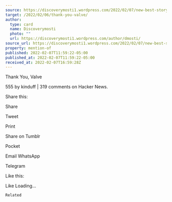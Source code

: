```yaml
---
source: https://discoverymosti1.wordpress.com/2022/02/07/new-best-story-on-hacker-news-thank-you-valve/
target: /2022/02/06/thank-you-valve/
author:
  type: card
  name: Discoverymosti
  photo: ""
  url: https://discoverymosti1.wordpress.com/author/dmosti/
source_url: https://discoverymosti1.wordpress.com/2022/02/07/new-best-story-on-hacker-news-thank-you-valve/
property: mention-of
published: 2022-02-07T11:59:22-05:00
published_at: 2022-02-07T11:59:22-05:00
received_at: 2022-02-07T16:59:28Z
---
```


Thank You, Valve

555 by kinduff | 319 comments on Hacker News.



Share this:

Share

Tweet


Print



Share on Tumblr

Pocket


Email
WhatsApp


Telegram


Like this:

Like Loading...




	Related